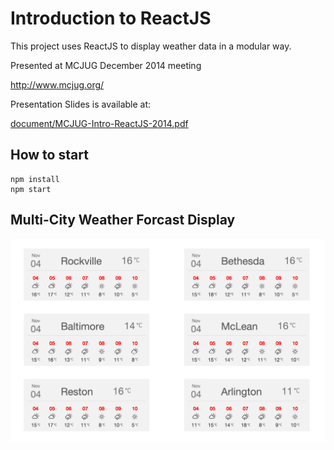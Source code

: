 Introduction to ReactJS
=======================

This project uses ReactJS to display weather data in a modular way.

Presented at MCJUG December 2014 meeting

http://www.mcjug.org/

Presentation Slides is available at:

[document/MCJUG-Intro-ReactJS-2014.pdf](document/MCJUG-Intro-ReactJS-2014.pdf "MCJUG Dec2014 Presentation Slide")

How to start
------------
```
npm install
npm start
```

Multi-City Weather Forcast Display
----------------------------------

![multi-city forcast](document/multi-city-weather-forcast.png?raw=true "Multi City Forcast")

